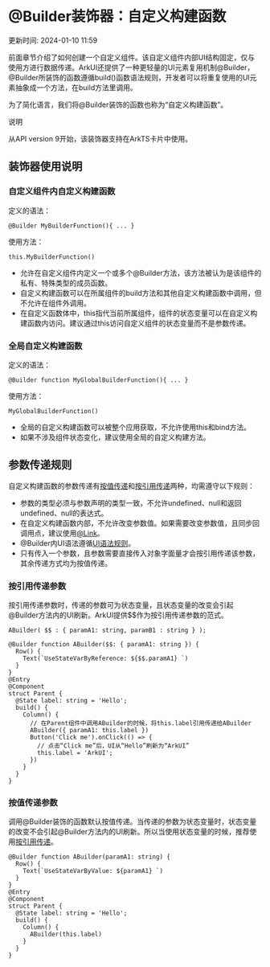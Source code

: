 # @Builder装饰器：自定义构建函数

更新时间: 2024-01-10 11:59

前面章节介绍了如何创建一个自定义组件。该自定义组件内部UI结构固定，仅与使用方进行数据传递。ArkUI还提供了一种更轻量的UI元素复用机制@Builder，@Builder所装饰的函数遵循build()函数语法规则，开发者可以将重复使用的UI元素抽象成一个方法，在build方法里调用。

为了简化语言，我们将@Builder装饰的函数也称为“自定义构建函数”。

说明

从API version 9开始，该装饰器支持在ArkTS卡片中使用。

## 装饰器使用说明

### 自定义组件内自定义构建函数

定义的语法：

```
@Builder MyBuilderFunction(){ ... }
```

使用方法：

```
this.MyBuilderFunction()
```

* 允许在自定义组件内定义一个或多个@Builder方法，该方法被认为是该组件的私有、特殊类型的成员函数。
* 自定义构建函数可以在所属组件的build方法和其他自定义构建函数中调用，但不允许在组件外调用。
* 在自定义函数体中，this指代当前所属组件，组件的状态变量可以在自定义构建函数内访问。建议通过this访问自定义组件的状态变量而不是参数传递。

### 全局自定义构建函数

定义的语法：

```
@Builder function MyGlobalBuilderFunction(){ ... }
```

使用方法：

```
MyGlobalBuilderFunction()
```

* 全局的自定义构建函数可以被整个应用获取，不允许使用this和bind方法。
* 如果不涉及组件状态变化，建议使用全局的自定义构建方法。

## 参数传递规则

自定义构建函数的参数传递有[按值传递](https://developer.harmonyos.com/cn/docs/documentation/doc-guides-V3/arkts-builder-0000001524176981-V3#section163841721135012)和[按引用传递](https://developer.harmonyos.com/cn/docs/documentation/doc-guides-V3/arkts-builder-0000001524176981-V3#section1522464044212)两种，均需遵守以下规则：

* 参数的类型必须与参数声明的类型一致，不允许undefined、null和返回undefined、null的表达式。
* 在自定义构建函数内部，不允许改变参数值。如果需要改变参数值，且同步回调用点，建议使用[@Link](https://developer.harmonyos.com/cn/docs/documentation/doc-guides-V3/arkts-link-0000001524297305-V3)。
* @Builder内UI语法遵循[UI语法规则](https://developer.harmonyos.com/cn/docs/documentation/doc-guides-V3/arkts-create-custom-components-0000001473537046-V3#section1150911733811)。
* 只有传入一个参数，且参数需要直接传入对象字面量才会按引用传递该参数，其余传递方式均为按值传递。

### 按引用传递参数

按引用传递参数时，传递的参数可为状态变量，且状态变量的改变会引起@Builder方法内的UI刷新。ArkUI提供$$作为按引用传递参数的范式。

```
ABuilder( $$ : { paramA1: string, paramB1 : string } );
```

```
@Builder function ABuilder($$: { paramA1: string }) {
  Row() {
    Text(`UseStateVarByReference: ${$$.paramA1} `)
  }
}
@Entry
@Component
struct Parent {
  @State label: string = 'Hello';
  build() {
    Column() {
      // 在Parent组件中调用ABuilder的时候，将this.label引用传递给ABuilder
      ABuilder({ paramA1: this.label })
      Button('Click me').onClick(() => {
        // 点击“Click me”后，UI从“Hello”刷新为“ArkUI”
        this.label = 'ArkUI';
      })
    }
  }
}
```

### 按值传递参数

调用@Builder装饰的函数默认按值传递。当传递的参数为状态变量时，状态变量的改变不会引起@Builder方法内的UI刷新。所以当使用状态变量的时候，推荐使用[按引用传递](https://developer.harmonyos.com/cn/docs/documentation/doc-guides-V3/arkts-builder-0000001524176981-V3#section1522464044212)。

```
@Builder function ABuilder(paramA1: string) {
  Row() {
    Text(`UseStateVarByValue: ${paramA1} `)
  }
}
@Entry
@Component
struct Parent {
  @State label: string = 'Hello';
  build() {
    Column() {
      ABuilder(this.label)
    }
  }
}
```


